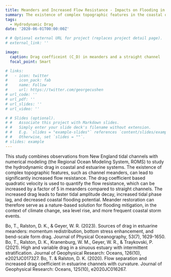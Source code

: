 ```yaml
---
title: Meanders and Increased Flow Resistance - Impacts on Flooding in Coastal and Estuarine Systems
summary: The existence of complex topographic features in the coastal ocean system, such as channel meanders, can lead to significantly increased flow resistance compared to straight channels. The increased drag has clear implications for tidal propagation and coastal flooding potential. Meander restoration can therefore serve as a nature-based solution for flooding mitigation, in the context of climate change, sea level rise, and more frequent coastal storm events.
tags:
  - Hydrodynamic Drag
date: '2020-06-01T00:00:00Z'

# # Optional external URL for project (replaces project detail page).
# external_link: ''

image:
  caption: Drag coefficeint (C_D) in meanders and a straight channel
  focal_point: Smart

# links:
#   - icon: twitter
#     icon_pack: fab
#     name: Follow
#     url: https://twitter.com/georgecushen
# url_code: ''
# url_pdf: ''
# url_slides: ''
# url_video: ''

# # Slides (optional).
# #   Associate this project with Markdown slides.
# #   Simply enter your slide deck's filename without extension.
# #   E.g. `slides = "example-slides"` references `content/slides/example-slides.md`.
# #   Otherwise, set `slides = ""`.
# slides: example
---
```


This study combines observations from New England tidal channels with numerical modeling (the Regional Ocean Modeling System, ROMS) to study the hydrodynamic drag in coastal and estuarine systems. The existence of complex topographic features, such as channel meanders, can lead to significantly increased flow resistance. The drag coefficient based quadratic velocity is used to quantify the flow resistance, which can be increased by a factor of 5 in meanders compared to straight channels. The increased drag leads to faster tidal amplitude decay, increased tidal phase lag, and decreased coastal flooding potential. Meander restoration can therefore serve as a nature-based solution for flooding mitigation, in the context of climate change, sea level rise, and more frequent coastal storm events. 

Bo, T., Ralston, D. K., & Geyer, W. R. (2023). Sources of drag in estuarine meanders: momentum redistribution, bottom stress enhancement, and bend-scale form drag. Journal of Physical Oceanography, 53(7), 1629-1650. 
Bo, T., Ralston, D. K., Kranenburg, W. M., Geyer, W. R., & Traykovski, P. (2021). High and variable drag in a sinuous estuary with intermittent stratification. Journal of Geophysical Research: Oceans, 126(10), e2021JC017327. 
Bo, T. & Ralston, D. K. (2020). Flow separation and increased drag coefficient in estuarine channels with curvature. Journal of Geophysical Research: Oceans, 125(10), e2020JC016267. 